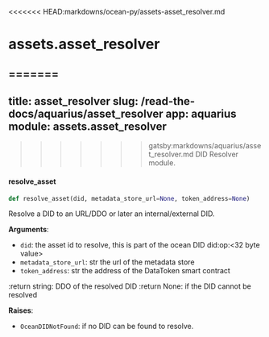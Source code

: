 <<<<<<< HEAD:markdowns/ocean-py/assets-asset_resolver.md
<a name="assets.asset_resolver"></a>
# assets.asset\_resolver

=======
---
title: asset_resolver
slug: /read-the-docs/aquarius/asset_resolver
app: aquarius
module: assets.asset_resolver
---
>>>>>>> gatsby:markdowns/aquarius/asset_resolver.md
DID Resolver module.

#### resolve\_asset

```python
def resolve_asset(did, metadata_store_url=None, token_address=None)
```

Resolve a DID to an URL/DDO or later an internal/external DID.

**Arguments**:

- `did`: the asset id to resolve, this is part of the ocean
DID did:op:<32 byte value>
- `metadata_store_url`: str the url of the metadata store
- `token_address`: str the address of the DataToken smart contract

:return string: DDO of the resolved DID
:return None: if the DID cannot be resolved

**Raises**:

- `OceanDIDNotFound`: if no DID can be found to resolve.

